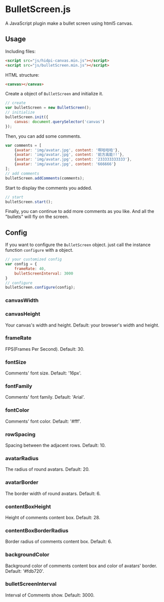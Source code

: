 # BulletScreen.js
A JavaScript plugin make a bullet screen using html5 canvas.

## Usage

Including files:
```html
<script src="js/hidpi-canvas.min.js"></script>
<script src="js/bulletScreen.min.js"></script>
```

HTML structure:
```html
<canvas></canvas>
``` 

Create a object of `BulletScreen` and initialize it.
```js
// create
var bulletScreen = new BulletScreen();
// initialize
bulletScreen.init({
	canvas: document.querySelector('canvas')
});
```

Then, you can add some comments.
```js
var comments = [
	{avatar: 'img/avatar.jpg', content: '啊哈哈哈'},
	{avatar: 'img/avatar.jpg', content: '前方高能!!'},
	{avatar: 'img/avatar.jpg', content: '233333333333'},
	{avatar: 'img/avatar.jpg', content: '666666'}
];
// add comments
bulletScreen.addComments(comments);
```

Start to display the comments you added.
```js
// start
bulletScreen.start();
```

Finally, you can continue to add more comments as you like. And all the "bullets" will fly on the screen.

## Config
If you want to configure the `BulletScreen` object. just call the instance function `configure` with a object.

```js
// your customized config
var config = {
	frameRate: 40,
	bulletScreenInterval: 3000
}
// configure
bulletScreen.configure(config);
```

### canvasWidth
### canvasHeight
Your canvas's width and height.
Default: your browser's width and height.

### frameRate
FPS(Frames Per Second).
Default: 30.

### fontSize
Comments' font size.
Default: '16px'.

### fontFamily
Comments' font family.
Default: 'Arial'.

### fontColor
Comments' font color.
Default: '#fff'.

### rowSpacing
Spacing between the adjacent rows.
Default: 10.

### avatarRadius
The radius of round avatars.
Default: 20.

### avatarBorder
The border width of round avatars.
Default: 6.

### contentBoxHeight
Height of comments content box.
Default: 28.

### contentBoxBorderRadius
Border radius of comments content box.
Default: 6.

### backgroundColor
Background color of comments content box and color of avatars' border.
Default: '#fdb720'.

### bulletScreenInterval
Interval of Comments show.
Default: 3000.
